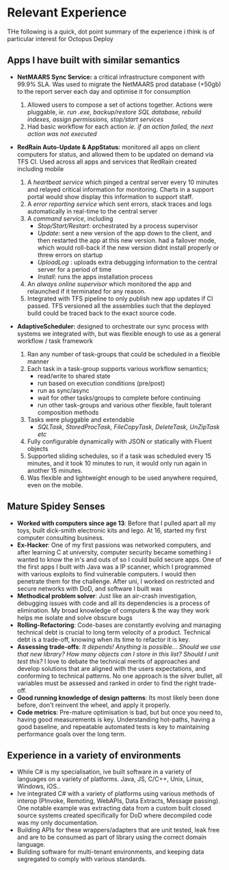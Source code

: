 # Relevant Experience
THe following is a quick, dot point summary of the experience i think is of particular interest for Octopus Deploy

## Apps I have built with similar semantics ##
  - **NetMAARS Sync Service:** a critical infrastructure component with 99.9% SLA. Was used to migrate the NetMAARS prod database (+50gb) to the report server each day and optimise it for consumption 
    1. Allowed users to compose a set of actions together. Actions were pluggable, *ie. run .exe, backup/restore SQL database, rebuild indexes,  assign permissions, stop/start services*
    2. Had basic workflow for each action *ie. if an action failed, the next action was not executed*
  
  - **RedRain Auto-Update & AppStatus:** monitored all apps on client computers for status, and allowed them to be updated on demand via TFS CI. Used across all apps and services that RedRain created including mobile 
    1. A *heartbeat service* which pinged a central server every 10 minutes and relayed critical information for monitoring. Charts in a support portal would show display this information to support staff.
    2. A *error reporting service* which sent errors, stack traces and logs automatically in real-time to the central server
    3. A *command service*, including
        - *Stop/Start/Restart*: orchestrated by a process supervisor
        - *Update*: sent a new version of the app down to the client, and then restarted the app at this new version. had a failover mode, which would roll-back if the new version didnt install properly or threw errors on startup
        - *UploadLog <date>*: uploads extra debugging information to the central server for a period of time
        - *Install*: runs the apps installation process 
    4. An *always online supervisor* which monitored the app and relaunched if it terminated for any reason. 
    5. Integrated with TFS pipeline to only publish new app updates if CI passed. TFS versioned all the assemblies such that the deployed build could be traced back to the exact source code.
  
  - **AdaptiveScheduler:** designed to orchestrate our sync process with systems we integrated with, but was flexible enough to use as a general workflow / task framework
    1. Ran any number of task-groups that could be scheduled in a flexible manner
    2. Each task in a task-group supports various workflow semantics; 
        - read/write to shared state
        - run based on execution conditions (pre/post)
        - run as sync/async 
        - wait for other tasks/groups to complete before continuing
        - run other task-groups and various other flexible, fault tolerant composition methods
    3. Tasks were pluggable and extendable    
        - *SQLTask, StoredProcTask, FileCopyTask, DeleteTask, UnZipTask etc*
    4. Fully configurable dynamically with JSON or statically with Fluent objects
    5. Supported sliding schedules, so if a task was scheduled every 15 minutes, and it took 10 minutes to run, it would only run again in another 15 minutes.
    6. Was flexible and lightweight enough to be used anywhere required, even on the mobile.

## Mature Spidey Senses ##
- **Worked with computers since age 13**: Before that I pulled apart all my toys, built dick-smith electronic kits and lego. At 16, started my first computer consulting business.
- **Ex-Hacker**: One of my first passions was networked computers, and after learning C at university, computer security became something I wanted to know the in's and outs of so I could build secure apps. One of the first apps I built with Java was a IP scanner, which I programmed with various exploits to find vulnerable computers. I would then penetrate them for the challenge. After uni, I worked on restricted and secure networks with DoD, and software I built was
- **Methodical problem solver**: Just like an air-crash investigation, debugging issues with code and all its dependencies is a process of elimination. My broad knowledge of computers & the way they work helps me isolate and solve obscure bugs  
- **Rolling-Refactoring**: Code-bases are constantly evolving and managing technical debt is crucial to long term velocity of a product. Technical debt is a trade-off, knowing when its time to refactor it is key.
- **Assessing trade-offs**: *It depends! Anything is possible... Should we use that new library? How many objects can I store in this list? Should I unit test this?* I love to debate the technical merits of approaches and develop solutions that are aligned with the users expectations, and conforming to technical patterns. No one approach is the silver bullet, all variables must be assessed and ranked in order to find the right trade-off.
- **Good running knowledge of design patterns**: Its most likely been done before, don't reinvent the wheel, and apply it properly.
- **Code metrics**: Pre-mature optimisation is bad, but but once you need to, having good measurements is key. Understanding hot-paths, having a good baseline, and repeatable automated tests is key to maintaining performance goals over the long term.

## Experience in a variety of environments ##
- While C# is my specialisation, ive built software in a variety of languages on a variety of platforms. Java, JS, C/C++, Unix, Linux, Windows, iOS..
- Ive integrated C# with a variety of platforms using various methods of interop (PInvoke, Remoting, WebAPIs, Data Extracts, Message passing). One notable example was extracting data from a custom built closed source systems created specifically for DoD where decompiled code was my only documentation.
- Building APIs for these wrappers/adapters that are unit tested, leak free and are to be consumed as part of library using the correct domain language.
- Building software for multi-tenant environments, and keeping data segregated to comply with various standards.

